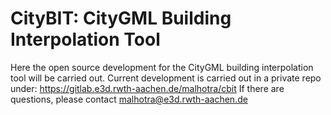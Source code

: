 # CityBIT: CityGML Building Interpolation Tool

Here the open source development for the CityGML building interpolation tool will be carried out. Current development is carried out in a private repo under: https://gitlab.e3d.rwth-aachen.de/malhotra/cbit
If there are questions, please contact malhotra@e3d.rwth-aachen.de